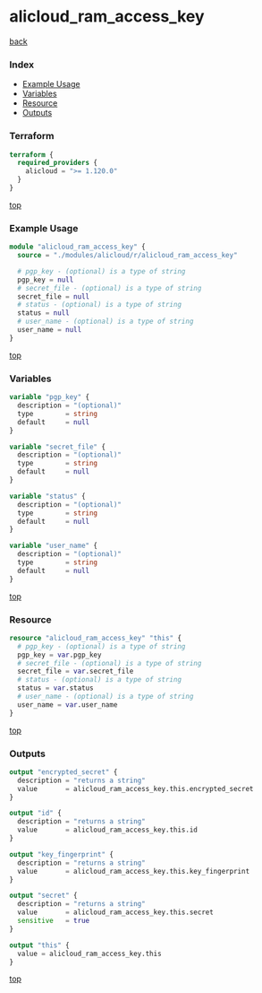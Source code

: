 # alicloud_ram_access_key

[back](../alicloud.md)

### Index

- [Example Usage](#example-usage)
- [Variables](#variables)
- [Resource](#resource)
- [Outputs](#outputs)

### Terraform

```terraform
terraform {
  required_providers {
    alicloud = ">= 1.120.0"
  }
}
```

[top](#index)

### Example Usage

```terraform
module "alicloud_ram_access_key" {
  source = "./modules/alicloud/r/alicloud_ram_access_key"

  # pgp_key - (optional) is a type of string
  pgp_key = null
  # secret_file - (optional) is a type of string
  secret_file = null
  # status - (optional) is a type of string
  status = null
  # user_name - (optional) is a type of string
  user_name = null
}
```

[top](#index)

### Variables

```terraform
variable "pgp_key" {
  description = "(optional)"
  type        = string
  default     = null
}

variable "secret_file" {
  description = "(optional)"
  type        = string
  default     = null
}

variable "status" {
  description = "(optional)"
  type        = string
  default     = null
}

variable "user_name" {
  description = "(optional)"
  type        = string
  default     = null
}
```

[top](#index)

### Resource

```terraform
resource "alicloud_ram_access_key" "this" {
  # pgp_key - (optional) is a type of string
  pgp_key = var.pgp_key
  # secret_file - (optional) is a type of string
  secret_file = var.secret_file
  # status - (optional) is a type of string
  status = var.status
  # user_name - (optional) is a type of string
  user_name = var.user_name
}
```

[top](#index)

### Outputs

```terraform
output "encrypted_secret" {
  description = "returns a string"
  value       = alicloud_ram_access_key.this.encrypted_secret
}

output "id" {
  description = "returns a string"
  value       = alicloud_ram_access_key.this.id
}

output "key_fingerprint" {
  description = "returns a string"
  value       = alicloud_ram_access_key.this.key_fingerprint
}

output "secret" {
  description = "returns a string"
  value       = alicloud_ram_access_key.this.secret
  sensitive   = true
}

output "this" {
  value = alicloud_ram_access_key.this
}
```

[top](#index)